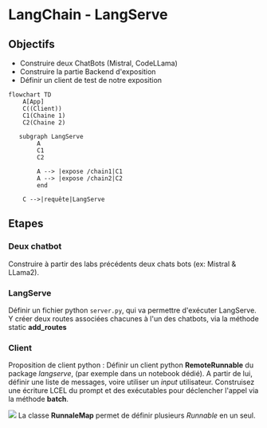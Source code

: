 # LangChain - LangServe

## Objectifs

* Construire deux ChatBots (Mistral, CodeLLama)
* Construire la partie Backend d'exposition
* Définir un client de test de notre exposition

```mermaid
flowchart TD
    A[App]
    C((Client))
    C1(Chaine 1)
    C2(Chaine 2)
  
   subgraph LangServe
        A
        C1
        C2

        A --> |expose /chain1|C1
        A --> |expose /chain2|C2
        end
    
    C -->|requête|LangServe
```

## Etapes

### Deux chatbot

Construire à partir des labs précédents deux chats bots (ex: Mistral & LLama2).

### LangServe

Définir un fichier python `server.py`, qui va permettre d'exécuter LangServe.
Y créer deux routes associées chacunes à l'un des chatbots, via la méthode static **add_routes**

### Client

Proposition de client python :
Définir un client python **RemoteRunnable** du package *langserve*, (par exemple dans un notebook dédié). 
A partir de lui, définir une liste de messages, voire utiliser un *input* utilisateur. Construisez une écriture LCEL du prompt et des exécutables pour déclencher l'appel via la méthode **batch**.

![](..img/info.png) La classe **RunnaleMap** permet de définir plusieurs *Runnable* en un seul.
